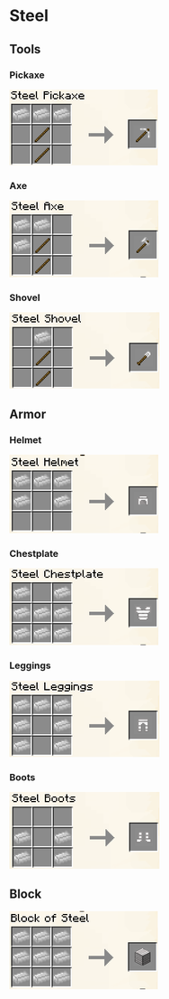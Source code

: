 # Steel

## Tools

### Pickaxe

![](<../../.gitbook/assets/image (68).png>)

### Axe

![](<../../.gitbook/assets/image (67).png>)

### Shovel

![](<../../.gitbook/assets/image (41).png>)



## Armor

### Helmet

![](<../../.gitbook/assets/image (103).png>)

### Chestplate

![](<../../.gitbook/assets/image (66).png>)

### Leggings

![](<../../.gitbook/assets/image (74).png>)

### Boots

![](<../../.gitbook/assets/image (54).png>)



## Block

![](<../../.gitbook/assets/image (101).png>)
